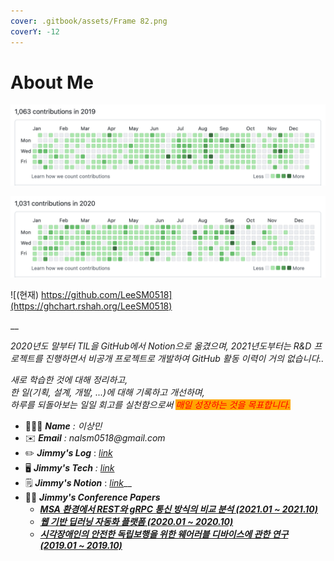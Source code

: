 ```yaml
---
cover: .gitbook/assets/Frame 82.png
coverY: -12
---
```


# About Me





![2019년도 GitHub 활동 이력](<.gitbook/assets/Screen Shot 2022-05-01 at 1.32.27 AM.png>)

![2020년도 GitHub 활동 이력](<.gitbook/assets/Screen Shot 2022-05-01 at 1.32.31 AM.png>)



![(현재) https://github.com/LeeSM0518](https://ghchart.rshah.org/LeeSM0518)

__

_2020년도 말부터 TIL을 GitHub에서 Notion으로 옮겼으며, 2021년도부터는 R\&D 프로젝트를 진행하면서 비공개 프로젝트로 개발하여 GitHub 활동 이력이 거의 없습니다.._



_새로 학습한 것에 대해 정리하고,_\
_한 일(기획, 설계, 개발, ...)에 대해 기록하고 개선하며,_\
_하루를 되돌아보는 일일 회고를 실천함으로써 <mark style="color:red;background-color:orange;">매일 성장하는 것을 목표합니다.</mark>_

_<mark style="background-color:orange;"></mark>_

* 👨🏻‍💻 _**Name** : 이상민_
* ✉️ _**Email** : nalsm0518@gmail.com_
* ✏️ _**Jimmy's Log**_ :  [_link_](https://app.gitbook.com/s/VUGmlfST1Av763oCpLBq/)
* 🖥 _**Jimmy's Tech** :_ [_link_](https://app.gitbook.com/s/xFAbVboeQj3rgqWe5uLh/)
* 🗒 _**Jimmy's Notion**_ :  [_link_](https://equinox-dirigible-aec.notion.site/TIL-Today-I-Learned-v2-0-c0f409fd10244278bf5370735b9bcb82)__
* 👨‍🎓 _**Jimmy's Conference Papers**_
  * __[_MSA 환경에서 REST와 gRPC 통신 방식의 비교 분석 (2021.01 \~ 2021.10)_](https://www.dbpia.co.kr/journal/articleDetail?nodeId=NODE11035666)__
  * __[_웹 기반 딥러닝 자동화 플랫폼 (2020.01 \~ 2020.10)_](https://www.dbpia.co.kr/journal/articleDetail?nodeId=NODE10530006)__
  * __[_시각장애인의 안전한 독립보행을 위한 웨어러블 디바이스에 관한 연구 (2019.01 \~ 2019.10)_](https://www.dbpia.co.kr/journal/articleDetail?nodeId=NODE09302036)__

